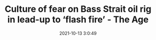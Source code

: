 ---
"title": "Culture of fear on Bass Strait oil rig in lead-up to ‘flash fire’ - The Age"
"date": "2021-10-13 3:0:49"
"feed_name": "GOOGLENEWSDRILLING"
"feed_website": "https://news.google.com/search?q=drilling%2Bincident&hl=en-US&gl=US&ceid=US:en"
"feed_rss": "https://news.google.com/rss/search?q=drilling%2Bincident&hl=en-US&gl=US&ceid=US:en"
"link": "https://www.theage.com.au/national/victoria/culture-of-fear-on-bass-strait-oil-rig-in-lead-up-to-flash-fire-20211013-p58zmm.html"
"source": "{'href': 'https://www.theage.com.au', 'title': 'The Age'}"
"file": "_posts/2021-1-1-5728f6c02dfbb8c8290969e5177cf6ba1fe2b288.md"
"accident": "1"
"drilling": "1"
"dead": "0"
"injured": "0"
"arrested": "0"
"place": "unknown place"
"where": "unknown site"
"causes": "unknown"
"place_uri": "unknown place"
---